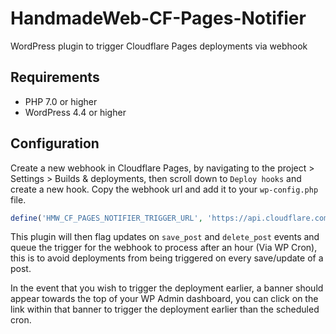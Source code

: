 # HandmadeWeb-CF-Pages-Notifier
WordPress plugin to trigger Cloudflare Pages deployments via webhook

## Requirements
* PHP 7.0 or higher
* WordPress 4.4 or higher

## Configuration

Create a new webhook in Cloudflare Pages, by navigating to the project > Settings > Builds & deployments, then scroll down to `Deploy hooks` and create a new hook. Copy the webhook url and add it to your `wp-config.php` file.

```php
define('HMW_CF_PAGES_NOTIFIER_TRIGGER_URL', 'https://api.cloudflare.com/client/v4/pages/webhooks/deploy_hooks/<PAGES WEBHOOK URL>');

```

This plugin will then flag updates on `save_post` and `delete_post` events and queue the trigger for the webhook to process after an hour (Via WP Cron), this is to avoid deployments from being triggered on every save/update of a post.

In the event that you wish to trigger the deployment earlier, a banner should appear towards the top of your WP Admin dashboard, you can click on the link within that banner to trigger the deployment earlier than the scheduled cron.
